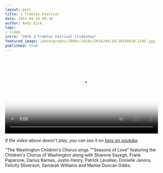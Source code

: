 ```yaml
---
layout: post
title: 3 Trebles Festival
date: 2015-04-10 09:38
author: Andy Eick
tags:
- video
intro: "2016 3 Trebles Festival slideshow"
featured_image: /photographs/2000s/2010s/2016/04/10/20160410-1195.jpg
published: true
---
```

<video
  width='100%'
  src='/video/2016/3treblesfestival.m3u8'
  controls
  poster='{{ site.mediaUrlRoot }}/static/video/2016-04-10-3-trebles-festival/3treblesfestival-poster.jpeg'>
</video>


*If the video above doesn't play, you can see it on [here on youtube](https://youtu.be/59MAZT-Kbac).*

"The Washington Children's Chorus sings ""Seasons of Love" featuring the Children's Chorus of Washington along with Sharone Sayegh, Frank Paparone, Darius Barnes, Justin Henry, Patrick Lavallee, Donielle Janora, Felicity Stiverson, Samarah Williams and Mamie Duncan Gibbs.
